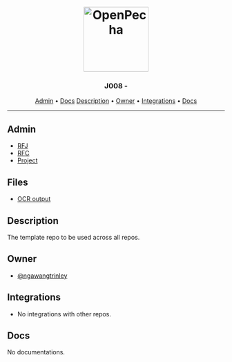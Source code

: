 <h1 align="center">
  <br>
  <a href="https://pecha.jobs"><img src="https://avatars.githubusercontent.com/u/111121384?s=400&u=8845a52564bdd6b236cbff4c95843c475f0fa3b7&v=4" alt="OpenPecha" width="150"></a>
  <br>
</h1>

<h3 align="center">J008 - </h3>


<!-- Generic etext of all Pedurma volumes with non-Derge texts -->

<p align="center">
  <a href="#admin">Admin</a> •
  <a href="#docs">Docs</a>
  <a href="#description">Description</a> •
  <a href="#owner">Owner</a> •
  <a href="#integrations">Integrations</a> •
  <a href="#docs">Docs</a>
</p>
<hr>

## Admin
- [RFJ](https://github.com/pecha-jobs/Admin/issues/33)
- [RFC](https://github.com/pecha-jobs/Admin/issues/34)
- [Project]()

## Files

- [OCR output](https://github.com/pecha-jobs/J008/releases/tag/OCR)

## Description

The template repo to be used across all repos.

<!-- This section provides a high-level overview for the repo -->

## Owner

- [@ngawangtrinley](https://github.com/ngawangtrinley)


<!-- This section lists the owners of the repo -->

## Integrations

- No integrations with other repos.

<!-- This section must list as bulleted list how this repo depends or is integrated with other repos -->

## Docs

No documentations.

<!-- This section must link to the docs which are in the root of the repository in /docs -->

